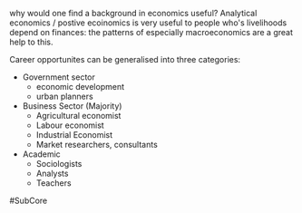 why would one find a background in economics useful? Analytical economics / postive ecoinomics is very useful to people who's livelihoods depend on finances: the patterns of especially macroeconomics are a great help to this.

Career opportunites can be generalised into three categories:

- Government sector
	- economic development
	- urban planners
- Business Sector (Majority)
	- Agricultural economist
	- Labour economist
	- Industrial Economist
	- Market researchers, consultants
- Academic
	- Sociologists
	- Analysts
	- Teachers

#SubCore 
